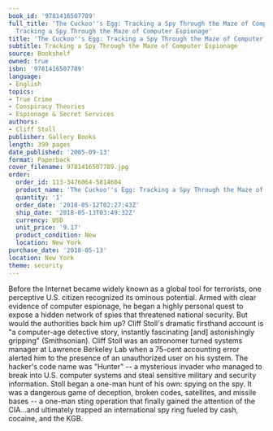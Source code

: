 ```yaml
---
book_id: '9781416507789'
full_title: 'The Cuckoo''s Egg: Tracking a Spy Through the Maze of Computer Espionage:
  Tracking a Spy Through the Maze of Computer Espionage'
title: 'The Cuckoo''s Egg: Tracking a Spy Through the Maze of Computer Espionage'
subtitle: Tracking a Spy Through the Maze of Computer Espionage
source: Bookshelf
owned: true
isbn: '9781416507789'
language:
- English
topics:
- True Crime
- Conspiracy Theories
- Espionage & Secret Services
authors:
- Cliff Stoll
publisher: Gallery Books
length: 399 pages
date_published: '2005-09-13'
format: Paperback
cover_filename: 9781416507789.jpg
order:
  order_id: 113-3476064-5814604
  product_name: 'The Cuckoo''s Egg: Tracking a Spy Through the Maze of Computer Espionage'
  quantity: '1'
  order_date: '2018-05-12T02:27:43Z'
  ship_date: '2018-05-13T03:49:32Z'
  currency: USD
  unit_price: '9.17'
  product_condition: New
  location: New York
purchase_date: '2018-05-13'
location: New York
theme: security
---
```

Before the Internet became widely known as a global tool for terrorists, one perceptive U.S. citizen recognized its ominous potential. Armed with clear evidence of computer espionage, he began a highly personal quest to expose a hidden network of spies that threatened national security. But would the authorities back him up? Cliff Stoll's dramatic firsthand account is "a computer-age detective story, instantly fascinating [and] astonishingly gripping" (Smithsonian).
Cliff Stoll was an astronomer turned systems manager at Lawrence Berkeley Lab when a 75-cent accounting error alerted him to the presence of an unauthorized user on his system. The hacker's code name was "Hunter" -- a mysterious invader who managed to break into U.S. computer systems and steal sensitive military and security information. Stoll began a one-man hunt of his own: spying on the spy. It was a dangerous game of deception, broken codes, satellites, and missile bases -- a one-man sting operation that finally gained the attention of the CIA...and ultimately trapped an international spy ring fueled by cash, cocaine, and the KGB.
